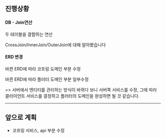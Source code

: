 ## 진행상황

#### DB - Join연산

두 테이블을 결합하는 연산

CrossJoin/InnerJoin/OuterJoin에 대해 알아봤습니다

#### ERD 변경

바뀐 ERD에 따라 코프링 도메인 부분 수정

바뀐 ERD에 따라 플러터 도메인 부분 일부수정

=> 서버에서 엔티티를 관리하는 방식이 바뀌다 보니 서버쪽 서비스를 수정, 그에 따라 클라이언트 서비스를 결정하고 플러터의 도메인을 완성하면 될 것 같습니다.

---
## 앞으로 계획
- 코프링 서비스, api 부분 수정
